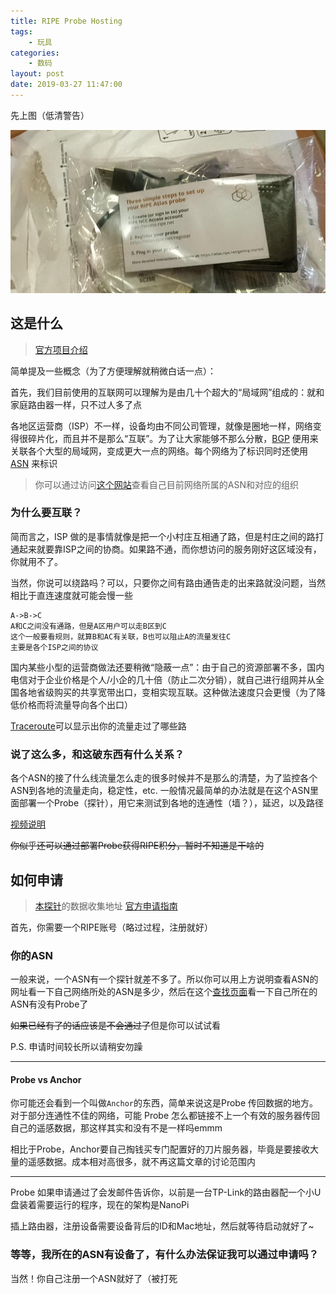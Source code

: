 ```yaml
---
title: RIPE Probe Hosting
tags: 
    - 玩具
categories:
    - 数码
layout: post
date: 2019-03-27 11:47:00
---
```


先上图（低清警告）

![](../_assets/media/ripe-probe-hosting/device.jpg)

## 这是什么

> [官方项目介绍](https://atlas.ripe.net)

简单提及一些概念（为了方便理解就稍微白话一点）：

首先，我们目前使用的互联网可以理解为是由几十个超大的“局域网”组成的：就和家庭路由器一样，只不过人多了点

各地区运营商（ISP）不一样，设备均由不同公司管理，就像是圈地一样，网络变得很碎片化，而且并不是那么“互联”。为了让大家能够不那么分散，[BGP](https://zh.wikipedia.org/wiki/%E8%BE%B9%E7%95%8C%E7%BD%91%E5%85%B3%E5%8D%8F%E8%AE%AE) 便用来关联各个大型的局域网，变成更大一点的网络。每个网络为了标识同时还使用 [ASN](https://zh.wikipedia.org/wiki/%E8%87%AA%E6%B2%BB%E7%B3%BB%E7%BB%9F) 来标识

> 你可以通过访问[这个网站](https://ipip.net)查看自己目前网络所属的ASN和对应的组织

### 为什么要互联？

简而言之，ISP 做的是事情就像是把一个小村庄互相通了路，但是村庄之间的路打通起来就要靠ISP之间的协商。如果路不通，而你想访问的服务刚好这区域没有，你就用不了。

当然，你说可以绕路吗？可以，只要你之间有路由通告走的出来路就没问题，当然相比于直连速度就可能会慢一些

```
A->B->C
A和C之间没有通路，但是A区用户可以走B区到C
这个一般要看规则，就算B和AC有关联，B也可以阻止A的流量发往C
主要是各个ISP之间的协议
```

国内某些小型的运营商做法还要稍微“隐蔽一点”：由于自己的资源部署不多，国内电信对于企业价格是个人/小企的几十倍（防止二次分销），就自己进行组网并从全国各地省级购买的共享宽带出口，变相实现互联。这种做法速度只会更慢（为了降低价格而将流量导向各个出口）

[Traceroute](https://zh.wikipedia.org/wiki/Traceroute)可以显示出你的流量走过了哪些路

### 说了这么多，和这破东西有什么关系？

各个ASN的接了什么线流量怎么走的很多时候并不是那么的清楚，为了监控各个ASN到各地的流量走向，稳定性，etc. 一般情况最简单的办法就是在这个ASN里面部署一个Probe（探针），用它来测试到各地的连通性（墙？），延迟，以及路径

[视频说明](https://atlas.ripe.net/about/)

~~你似乎还可以通过部署Probe获得RIPE积分，暂时不知道是干啥的~~

## 如何申请

> [本探针](https://atlas.ripe.net/probes/50812/)的数据收集地址
> [官方申请指南](https://atlas.ripe.net/landing/get-involved/)

首先，你需要一个RIPE账号（略过过程，注册就好）

### 你的ASN

一般来说，一个ASN有一个探针就差不多了。所以你可以用上方说明查看ASN的网址看一下自己网络所处的ASN是多少，然后在这个[查找页面](https://atlas.ripe.net/probes/)看一下自己所在的ASN有没有Probe了

~~如果已经有了的话应该是不会通过了~~但是你可以试试看

P.S. 申请时间较长所以请稍安勿躁

---
#### Probe vs Anchor

你可能还会看到一个叫做`Anchor`的东西，简单来说这是Probe 传回数据的地方。对于部分连通性不佳的网络，可能 Probe 怎么都链接不上一个有效的服务器传回自己的遥感数据，那这样其实和没有不是一样吗emmm

相比于Probe，Anchor要自己掏钱买专门配置好的刀片服务器，毕竟是要接收大量的遥感数据。成本相对高很多，就不再这篇文章的讨论范围内

---

Probe 如果申请通过了会发邮件告诉你，以前是一台TP-Link的路由器配一个小U盘装着需要运行的程序，现在的架构是NanoPi

插上路由器，注册设备需要设备背后的ID和Mac地址，然后就等待启动就好了~

### 等等，我所在的ASN有设备了，有什么办法保证我可以通过申请吗？

当然！你自己注册一个ASN就好了（被打死